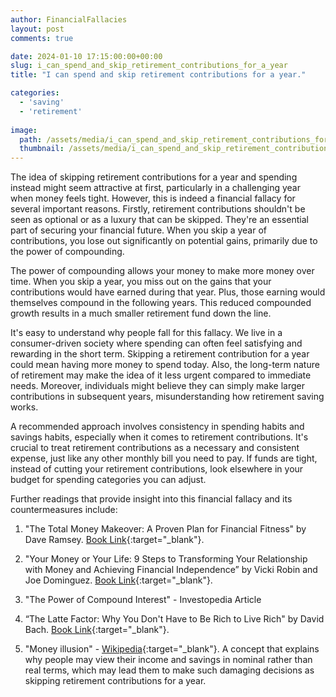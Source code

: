 ```yaml
---
author: FinancialFallacies
layout: post
comments: true

date: 2024-01-10 17:15:00:00+00:00  
slug: i_can_spend_and_skip_retirement_contributions_for_a_year
title: "I can spend and skip retirement contributions for a year."

categories:
  - 'saving'
  - 'retirement'
  
image:
  path: /assets/media/i_can_spend_and_skip_retirement_contributions_for_a_year.jpg
  thumbnail: /assets/media/i_can_spend_and_skip_retirement_contributions_for_a_year.jpg
---
```


The idea of skipping retirement contributions for a year and spending instead might seem attractive at first, particularly in a challenging year when money feels tight. However, this is indeed a financial fallacy for several important reasons. Firstly, retirement contributions shouldn't be seen as optional or as a luxury that can be skipped. They're an essential part of securing your financial future. When you skip a year of contributions, you lose out significantly on potential gains, primarily due to the power of compounding.

The power of compounding allows your money to make more money over time. When you skip a year, you miss out on the gains that your contributions would have earned during that year. Plus, those earning would themselves compound in the following years. This reduced compounded growth results in a much smaller retirement fund down the line.

It's easy to understand why people fall for this fallacy. We live in a consumer-driven society where spending can often feel satisfying and rewarding in the short term. Skipping a retirement contribution for a year could mean having more money to spend today. Also, the long-term nature of retirement may make the idea of it less urgent compared to immediate needs. Moreover, individuals might believe they can simply make larger contributions in subsequent years, misunderstanding how retirement saving works.

A recommended approach involves consistency in spending habits and savings habits, especially when it comes to retirement contributions. It's crucial to treat retirement contributions as a necessary and consistent expense, just like any other monthly bill you need to pay. If funds are tight, instead of cutting your retirement contributions, look elsewhere in your budget for spending categories you can adjust.

Further readings that provide insight into this financial fallacy and its countermeasures include:

1. "The Total Money Makeover: A Proven Plan for Financial Fitness" by Dave Ramsey. [Book Link](https://www.amazon.com/Total-Money-Makeover-Classic-Financial/dp/1595555277/ref=nosim?tag=financialfall-20){:target="_blank"}.

2. "Your Money or Your Life: 9 Steps to Transforming Your Relationship with Money and Achieving Financial Independence” by Vicki Robin and Joe Dominguez. [Book Link](https://www.amazon.com/Your-Money-Life-Transforming-Relationship/dp/0143115766/ref=nosim?tag=financialfall-20){:target="_blank"}.

3. "The Power of Compound Interest" - Investopedia Article

4. “The Latte Factor: Why You Don't Have to Be Rich to Live Rich" by David Bach. [Book Link](https://www.amazon.com/Latte-Factor-Dont-Have-Rich/dp/1982120231/ref=nosim?tag=financialfall-20){:target="_blank"}.

5. "Money illusion" - [Wikipedia](https://en.wikipedia.org/wiki/Money_illusion){:target="_blank"}. A concept that explains why people may view their income and savings in nominal rather than real terms, which may lead them to make such damaging decisions as skipping retirement contributions for a year.
